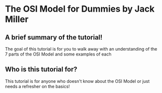 # The OSI Model for Dummies by Jack Miller 

## A brief summary of the tutorial!
The goal of this tutorial is for you to walk away with an understanding 
of the 7 parts of the OSI Model and some examples of each

## Who is this tutorial for?
This tutorial is for anyone who doesn't know about 
the OSI Model or just needs a refresher on the basics!
